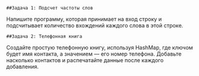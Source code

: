     ##Задача 1: Подсчет частоты слов

Напишите программу, которая принимает на вход строку
и подсчитывает количество вхождений каждого слова в этой строке.


    ##Задача 2: Телефонная книга

Создайте простую телефонную книгу, используя HashMap, 
где ключом будет имя контакта, а значением — его номер телефона. 
Добавьте насколько контактов и распечатайте данные после каждого добавления.